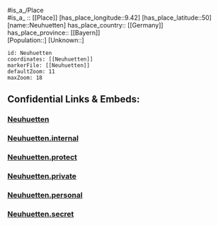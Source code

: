 ﻿---
location: [50,9.42] 
mapzoom: [7,12] 
mapmarker: city 
type: City
tags:
- geo/City


SpocWebEntityId: 32832
isDeleted: false
confidential: public

---
#is_a_/Place  
#is_a_ :: [[Place]] 
[has_place_longitude::9.42] 
[has_place_latitude::50] 
[name::Neuhuetten] 
has_place_country:: [[Germany]]  
has_place_province:: [[Bayern]]  
[Population::] 
[Unknown::] 


```leaflet
id: Neuhuetten
coordinates: [[Neuhuetten]] 
markerFile: [[Neuhuetten]] 
defaultZoom: 11 
maxZoom: 18
```


## Confidential Links & Embeds: 

### [Neuhuetten](/_public/Earth/Continent/Europe/Europe~Central/Germany/Germany~West/Bayern/counties~Bayern/Main-Spessart/cities~Main-Spessart/Partenstein/City/Neuhuetten.md) 

### [Neuhuetten.internal](/_internal/Earth/Continent/Europe/Europe~Central/Germany/Germany~West/Bayern/counties~Bayern/Main-Spessart/cities~Main-Spessart/Partenstein/City/Neuhuetten.internal.md) 

### [Neuhuetten.protect](/_protect/Earth/Continent/Europe/Europe~Central/Germany/Germany~West/Bayern/counties~Bayern/Main-Spessart/cities~Main-Spessart/Partenstein/City/Neuhuetten.protect.md) 

### [Neuhuetten.private](/_private/Earth/Continent/Europe/Europe~Central/Germany/Germany~West/Bayern/counties~Bayern/Main-Spessart/cities~Main-Spessart/Partenstein/City/Neuhuetten.private.md) 

### [Neuhuetten.personal](/_personal/Earth/Continent/Europe/Europe~Central/Germany/Germany~West/Bayern/counties~Bayern/Main-Spessart/cities~Main-Spessart/Partenstein/City/Neuhuetten.personal.md) 

### [Neuhuetten.secret](/_secret/Earth/Continent/Europe/Europe~Central/Germany/Germany~West/Bayern/counties~Bayern/Main-Spessart/cities~Main-Spessart/Partenstein/City/Neuhuetten.secret.md) 
